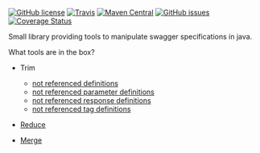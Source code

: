 [![GitHub license](https://img.shields.io/badge/license-Apache%202-blue.svg?style=plastic)](https://raw.githubusercontent.com/signed/swagger-toolbox/master/LICENSE)
[![Travis](https://img.shields.io/travis/signed/swagger-toolbox/master.svg?style=plastic)](https://travis-ci.org/signed/swagger-toolbox)
[![Maven Central](https://img.shields.io/maven-central/v/com.github.signed.swagger/swagger-toolbox.svg?style=plastic)](https://maven-badges.herokuapp.com/maven-central/com.github.signed.swagger/swagger-toolbox)
[![GitHub issues](https://img.shields.io/github/issues/signed/swagger-toolbox.svg?style=plastic)](https://github.com/signed/swagger-toolbox/issues)
[![Coverage Status](https://coveralls.io/repos/github/signed/swagger-toolbox/badge.svg?branch=master)](https://coveralls.io/github/signed/swagger-toolbox?branch=master)

Small library providing tools to manipulate swagger specifications in java.

What tools are in the box?
 
- Trim
  - [not referenced definitions](src/test/resources/features/trim_model_definitions.feature)
  - [not referenced parameter definitions](src/test/resources/features/trim_parameter_definitions.feature)
  - [not referenced response definitions](src/test/resources/features/trim_response_definitions.feature)
  - [not referenced tag definitions](src/test/resources/features/trim_tag_definitions.feature)

- [Reduce](src/test/resources/features/reduce.feature)

- [Merge](src/test/resources/features/merge.feature)

